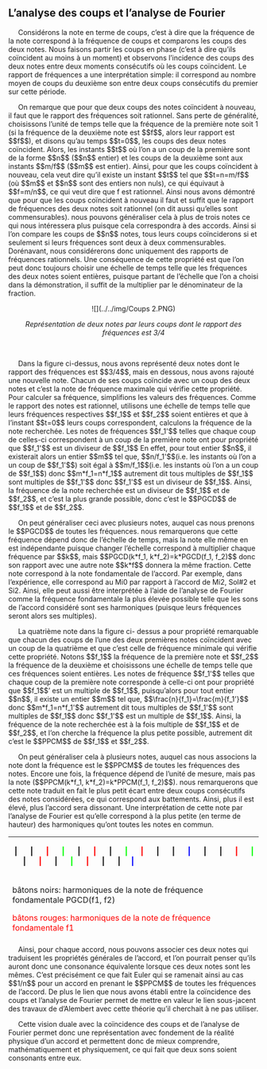 ## L’analyse des coups et l’analyse de Fourier

<p>&nbsp;&nbsp;&nbsp;&nbsp;
    Consid&eacute;rons la note en terme de coups, c&rsquo;est &agrave; dire que la fr&eacute;quence de la note correspond &agrave; la fr&eacute;quence de coups et comparons les coups des deux notes. Nous faisons partir les coups en phase (c&rsquo;est &agrave; dire qu&rsquo;ils co&iuml;ncident au moins &agrave; un moment) et observons l&rsquo;incidence des coups des deux notes entre deux moments cons&eacute;cutifs o&ugrave; les coups co&iuml;ncident. Le rapport de fr&eacute;quences a une interpr&eacute;tation simple: il correspond au nombre moyen de coups du deuxi&egrave;me son entre deux coups cons&eacute;cutifs du premier sur cette p&eacute;riode. 
</p>
<p>&nbsp;&nbsp;&nbsp;&nbsp;
    On remarque que pour que deux coups des notes co&iuml;ncident &agrave; nouveau, il faut que le rapport des fr&eacute;quences soit rationnel. Sans perte de g&eacute;n&eacute;ralit&eacute;, choisissons l&rsquo;unit&eacute; de temps telle que la fr&eacute;quence de la premi&egrave;re note soit 1 (si la fr&eacute;quence de la deuxi&egrave;me note est $$f$$, alors leur rapport est $$f$$), et disons qu&rsquo;au temps $$t=0$$, les coups des deux notes co&iuml;ncident. Alors, les instants $$t$$ o&ugrave; l&rsquo;on a un coup de la premi&egrave;re sont de la forme $$n$$ ($$n$$ entier) et les coups de la deuxi&egrave;me sont aux instants $$m/f$$ ($$m$$ est entier). Ainsi, pour que les coups co&iuml;ncident &agrave; nouveau, cela veut dire qu&rsquo;il existe un instant $$t$$ tel que $$t=n=m/f$$ (o&ugrave; $$m$$ et $$n$$ sont des entiers non nuls), ce qui &eacute;quivaut &agrave; $$f=m/n$$, ce qui veut dire que f est rationnel. Ainsi nous avons d&eacute;montr&eacute; que pour que les coups co&iuml;ncident &agrave; nouveau il faut et suffit que le rapport de fr&eacute;quences des deux notes soit rationnel (on dit aussi qu&rsquo;elles sont commensurables). nous pouvons g&eacute;n&eacute;raliser cela &agrave; plus de trois notes ce qui nous int&eacute;ressera plus puisque cela correspondra &agrave; des accords. Ainsi si l&rsquo;on compare les coups de $$n$$ notes, tous leurs coups co&iuml;nciderons si et seulement si leurs fr&eacute;quences sont deux &agrave; deux commensurables. Dor&eacute;navant, nous consid&eacute;rerons donc uniquement des rapports de fr&eacute;quences rationnels. Une cons&eacute;quence de cette propri&eacute;t&eacute; est que l&rsquo;on peut donc toujours choisir une &eacute;chelle de temps telle que les fr&eacute;quences des deux notes soient enti&egrave;res, puisque partant de l&rsquo;&eacute;chelle que l&rsquo;on a choisi dans la d&eacute;monstration, il suffit de la multiplier par le d&eacute;nominateur de la fraction.
</p>
<center>
<p>
</p>

![](../../img/Coups 2.PNG)
<p>
</p>
<p><em>Repr&eacute;sentation de deux notes par leurs coups dont le rapport des fr&eacute;quences est 3/4</em></p>
</center>
<p>
&nbsp;
</p>



<p>&nbsp;&nbsp;&nbsp;&nbsp;
Dans la figure ci-dessus, nous avons représenté deux notes dont le rapport des fréquences est $$3/4$$, mais en dessous, nous avons rajouté une nouvelle note. Chacun de ses coups coïncide avec un coup des deux notes et c’est la note de fréquence maximale qui vérifie cette propriété. Pour calculer sa fréquence, simplifions les valeurs des fréquences. Comme le rapport des notes est rationnel, utilisons une échelle de temps telle que leurs fréquences respectives $$f_1$$ et $$f_2$$ soient entières et que à l’instant $$t=0$$ leurs coups correspondent, calculons la fréquence de la note recherchée. Les notes de fréquences $$f_1'$$ telles que chaque coup de celles-ci correspondent à un coup de la première note ont pour propriété que $$f_1'$$ est un diviseur de $$f_1$$ En effet, pour tout entier $$n$$, il existerait alors un entier $$m$$ tel que, $$n/f_1'$$(i.e. les instants o&ugrave; l&rsquo;on a un coup de $$f_1'$$) soit égal à $$m/f_1$$(i.e. les instants o&ugrave; l&rsquo;on a un coup de $$f_1$$) donc $$m*f_1=n*f_1$$ autrement dit tous multiples de $$f_1$$ sont multiples de $$f_1'$$ donc $$f_1'$$ est un diviseur de $$f_1$$. Ainsi, la fr&eacute;quence de la note recherch&eacute;e est un diviseur de $$f_1$$ et de $$f_2$$, et c&rsquo;est la plus grande possible, donc c&rsquo;est le $$PGCD$$ de $$f_1$$ et de $$f_2$$. </p>
<p>&nbsp;&nbsp;&nbsp;&nbsp;
    On peut g&eacute;n&eacute;raliser ceci avec plusieurs notes, auquel cas nous prenons le $$PGCD$$ de toutes les fr&eacute;quences. nous remarquerons que cette fr&eacute;quence d&eacute;pend donc de l&rsquo;&eacute;chelle de temps, mais la note elle m&ecirc;me en est ind&eacute;pendante puisque changer l&rsquo;&eacute;chelle correspond &agrave; multiplier chaque fr&eacute;quence par $$k$$, mais $$PGCD(k*f_1, k*f_2)=k*PGCD(f_1, f_2)$$ donc son rapport avec une autre note $$k*f$$ donnera la m&ecirc;me fraction. Cette note correspond &agrave; la note fondamentale de l&rsquo;accord. Par exemple, dans l&rsquo;exp&eacute;rience, elle correspond au Mi0 par rapport &agrave; l&rsquo;accord de Mi2, Sol#2 et Si2. Ainsi, elle peut aussi &ecirc;tre interpr&eacute;t&eacute;e &agrave; l&rsquo;aide de l&rsquo;analyse de Fourier comme la fr&eacute;quence fondamentale la plus &eacute;lev&eacute;e possible telle que les sons de l&rsquo;accord consid&eacute;r&eacute; sont ses harmoniques (puisque leurs fr&eacute;quences seront alors ses multiples).
</p>
<p>&nbsp;&nbsp;&nbsp;&nbsp;
    La quatri&egrave;me note dans la figure ci- dessus a pour propri&eacute;t&eacute; remarquable que chacun des coups de l&rsquo;une des deux premi&egrave;res notes co&iuml;ncident avec un coup de la quatri&egrave;me et que c&rsquo;est celle de fr&eacute;quence minimale qui v&eacute;rifie cette propri&eacute;t&eacute;. Notons $$f_1$$ la fr&eacute;quence de la premi&egrave;re note et $$f_2$$ la fr&eacute;quence de la deuxi&egrave;me et choisissons une &eacute;chelle de temps telle que ces fr&eacute;quences soient enti&egrave;res. Les notes de fr&eacute;quence $$f_1'$$ telles que chaque coup de la premi&egrave;re note corresponde &agrave; celle-ci ont pour propri&eacute;t&eacute; que $$f_1$$&rsquo; est un multiple de $$f_1$$, puisqu&rsquo;alors pour tout entier $$n$$, il existe un entier $$m$$ tel que, $$\frac{n}{f_1}=\frac{m}{f_1'}$$ donc $$m*f_1=n*f_1'$$ autrement dit tous multiples de $$f_1'$$ sont multiples de $$f_1$$ donc $$f_1'$$ est un multiple de $$f_1$$. Ainsi, la fr&eacute;quence de la note recherch&eacute;e est &agrave; la fois multiple de $$f_1$$ et de $$f_2$$, et l&rsquo;on cherche la fr&eacute;quence la plus petite possible, autrement dit c&rsquo;est le $$PPCM$$ de $$f_1$$ et $$f_2$$.
</p>
<p>&nbsp;&nbsp;&nbsp;&nbsp;
    On peut g&eacute;n&eacute;raliser cela &agrave; plusieurs notes, auquel cas nous associons la note dont la fr&eacute;quence est le $$PPCM$$ de toutes les fr&eacute;quences des notes. Encore une fois, la fr&eacute;quence d&eacute;pend de l&rsquo;unit&eacute; de mesure, mais pas la note ($$PPCM(k*f_1, k*f_2)=k*PPCM(f_1, f_2)$$). nous remarquerons que cette note traduit en fait le plus petit &eacute;cart entre deux coups cons&eacute;cutifs des notes consid&eacute;r&eacute;es, ce qui correspond aux battements. Ainsi, plus il est &eacute;lev&eacute;, plus l&rsquo;accord sera dissonant. Une interpr&eacute;tation de cette note par l&rsquo;analyse de Fourier est qu&rsquo;elle correspond &agrave; la plus petite (en terme de hauteur) des harmoniques qu&rsquo;ont toutes les notes en commun.</p>

<table style="height: 202px;" width="659">
<tbody>
<tr>
<td>
<p><strong>&nbsp;| &nbsp;&nbsp;&nbsp;&nbsp;&nbsp;| &nbsp;&nbsp;&nbsp;&nbsp;<span style="color: #ff0000;">&nbsp;</span><span style="color: #ff0000;">|</span> &nbsp;&nbsp;&nbsp;&nbsp;&nbsp;<span style="color: #00ff00;">|</span> &nbsp;&nbsp;&nbsp;&nbsp;&nbsp;| &nbsp;&nbsp;&nbsp;&nbsp;&nbsp;<span style="color: #ff0000;">|</span> &nbsp;&nbsp;&nbsp;&nbsp;&nbsp;| &nbsp;&nbsp;&nbsp;&nbsp;&nbsp;<span style="color: #00ff00;">| </span>&nbsp;&nbsp;&nbsp;&nbsp;<span style="color: #ff0000;">&nbsp;| </span>&nbsp;&nbsp;&nbsp;&nbsp;&nbsp;| &nbsp;&nbsp;&nbsp;&nbsp;&nbsp;| &nbsp;&nbsp;&nbsp;&nbsp;&nbsp;<span style="color: #0000ff;">|</span> &nbsp;&nbsp;&nbsp;&nbsp;&nbsp;| &nbsp;&nbsp;&nbsp;&nbsp;&nbsp;| &nbsp;&nbsp;&nbsp;&nbsp;<span style="color: #ff0000;">&nbsp;</span><span style="color: #ff0000;">|</span> &nbsp;&nbsp;&nbsp;&nbsp;<span style="color: #00ff00;">&nbsp;</span><span style="color: #00ff00;">| </span>&nbsp;&nbsp;&nbsp;&nbsp;&nbsp;| &nbsp;&nbsp;&nbsp;&nbsp;<span style="color: #ff0000;">&nbsp;</span><span style="color: #ff0000;">| </span><span style="color: #ff0000;">&nbsp;</span>&nbsp;&nbsp;&nbsp;&nbsp;| &nbsp;&nbsp;&nbsp;&nbsp;<span style="color: #00ff00;">&nbsp;</span><span style="color: #00ff00;">|</span> &nbsp;&nbsp;&nbsp;&nbsp;&nbsp;<span style="color: #ff0000;">|</span> &nbsp;&nbsp;&nbsp;&nbsp;&nbsp;| &nbsp;&nbsp;&nbsp;&nbsp;&nbsp;| &nbsp;&nbsp;&nbsp;<span style="color: #0000ff;">&nbsp;</span><span style="color: #0000ff;">|</span>&nbsp;</strong></p>
</td>
</tr>
<tr>
<td>

<p><span style="font-weight: 400;">b&acirc;tons noirs: harmoniques de la note de fr&eacute;quence fondamentale PGCD(f1, f2)</span></p>
<p><span style="color: #ff0000;"><span style="font-weight: 400;">b&acirc;tons rouges: harmoniques de la note de fr&eacute;quence fondamentale f1</span><span style="font-weight: 400;"> &nbsp;</span></span></p>
<p><span style="font-weight: 400; color: #00ff00;">b&acirc;tons verts: harmoniques de la note de fr&eacute;quence fondamentale f2</span></p>
<p><span style="font-weight: 400; color: #0000ff;">b&acirc;tons bleus: harmoniques de la note de fr&eacute;quence fondamentale PPCM(f1, f2)</span></p>
</td>
</tr>
</tbody>
</table>

<p>&nbsp;&nbsp;&nbsp;&nbsp;
    Ainsi, pour chaque accord, nous pouvons associer ces deux notes qui traduisent les propri&eacute;t&eacute;s g&eacute;n&eacute;rales de l&rsquo;accord, et l&rsquo;on pourrait penser qu&rsquo;ils auront donc une consonance &eacute;quivalente lorsque ces deux notes sont les m&ecirc;mes. C&rsquo;est pr&eacute;cis&eacute;ment ce que fait Euler qui se ramenait ainsi au cas $$1/n$$ pour un accord en prenant le $$PPCM$$ de toutes les fr&eacute;quences de l&rsquo;accord. De plus le lien que nous avons &eacute;tabli entre la co&iuml;ncidence des coups et l&rsquo;analyse de Fourier permet de mettre en valeur le lien sous-jacent des travaux de d&rsquo;Alembert avec cette th&eacute;orie qu&rsquo;il cherchait &agrave; ne pas utiliser.
</p>
<p>&nbsp;&nbsp;&nbsp;&nbsp;
    Cette vision duale avec la co&iuml;ncidence des coups et de l&rsquo;analyse de Fourier permet donc une repr&eacute;sentation avec fondement de la r&eacute;alit&eacute; physique d&rsquo;un accord et permettent donc de mieux comprendre, math&eacute;matiquement et physiquement, ce qui fait que deux sons soient consonants entre eux.
</p>